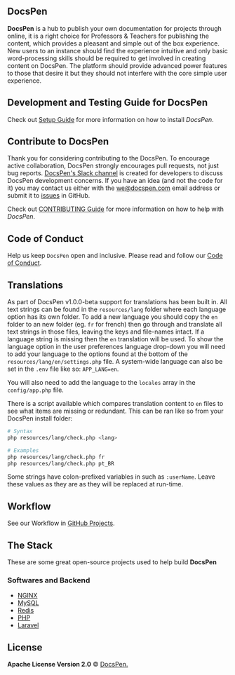 ## DocsPen

**DocsPen** is a hub to publish your own documentation for projects through online, it is a right choice for Professors & Teachers for publishing the content, which provides a pleasant and simple out of the box experience. New users to an instance should find the experience intuitive and only basic word-processing skills should be required to get involved in creating content on DocsPen. The platform should provide advanced power features to those that desire it but they should not interfere with the core simple user experience.

## Development and Testing Guide for DocsPen

Check out [Setup Guide](docs/ServerSetup.md) for more information on how to install _DocsPen_.

## Contribute to DocsPen

Thank you for considering contributing to the DocsPen. To encourage active collaboration, DocsPen strongly encourages pull requests, not just bug reports. [DocsPen's Slack channel](https://docspen-slack.herokuapp.com) is created for developers to discuss DocsPen development concerns. If you have an idea (and not the code for it) you may contact us either with the we@docspen.com email address or submit it to [issues](https://github.com/DocsPen/DocsPen/issues/new) in GitHub.

Check out [CONTRIBUTING Guide](CONTRIBUTING.md) for more information on how to help with _DocsPen_.

## Code of Conduct

Help us keep `DocsPen` open and inclusive. Please read and follow our [Code of Conduct](https://github.com/DocsPen/DocsPen/blob/master/CODE_OF_CONDUCT.md).

## Translations

As part of DocsPen v1.0.0-beta support for translations has been built in. All text strings can be found in the `resources/lang` folder where each language option has its own folder. To add a new language you should copy the `en` folder to an new folder (eg. `fr` for french) then go through and translate all text strings in those files, leaving the keys and file-names intact. If a language string is missing then the `en` translation will be used. To show the language option in the user preferences language drop-down you will need to add your language to the options found at the bottom of the `resources/lang/en/settings.php` file. A system-wide language can also be set in the `.env` file like so: `APP_LANG=en`.

You will also need to add the language to the `locales` array in the `config/app.php` file.

There is a script available which compares translation content to `en` files to see what items are missing or redundant. This can be ran like so from your DocsPen install folder:

```bash
# Syntax
php resources/lang/check.php <lang>

# Examples
php resources/lang/check.php fr
php resources/lang/check.php pt_BR
```

Some strings have colon-prefixed variables in such as `:userName`. Leave these values as they are as they will be replaced at run-time.

## Workflow

See our Workflow in [GitHub Projects](http://bit.ly/dpworkflow).

## The Stack

These are some great open-source projects used to help build **DocsPen**

### Softwares and Backend
* [NGINX](https://nginx.org)
* [MySQL](https://mysql.com)
* [Redis](https://redis.io)
* [PHP](https://php.net)
* [Laravel](https://laravel.com/)

## License
**Apache License Version 2.0** © [DocsPen.](https://docspen.com)
